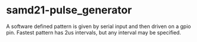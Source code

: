 # samd21-pulse_generator
A software defined pattern is given by serial input and then driven on a gpio pin. Fastest pattern has 2us intervals, but any interval may be specified.
